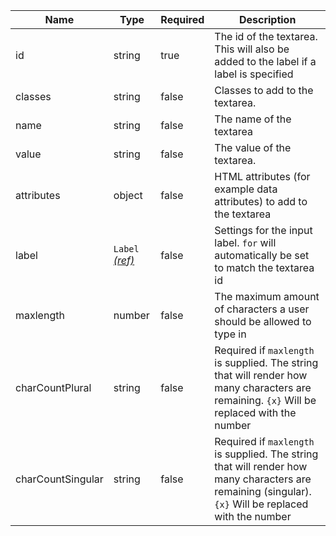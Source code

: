 | Name | Type   | Required | Description |
|------|--------|----------|-------------|
| id   | string | true     | The id of the textarea. This will also be added to the label if a label is specified |
| classes | string | false | Classes to add to the textarea. |
| name | string | false    | The name of the textarea |
| value | string | false | The value of the textarea. |
| attributes | object | false | HTML attributes (for example data attributes) to add to the textarea |
| label | `Label` [_(ref)_](/components/label) | false | Settings for the input label. `for` will automatically be set to match the textarea id |
| maxlength | number | false | The maximum amount of characters a user should be allowed to type in |
| charCountPlural | string | false | Required if `maxlength` is supplied. The string that will render how many characters are remaining. `{x}` Will be replaced with the number |
| charCountSingular | string | false | Required if `maxlength` is supplied. The string that will render how many characters are remaining (singular). `{x}` Will be replaced with the number |
